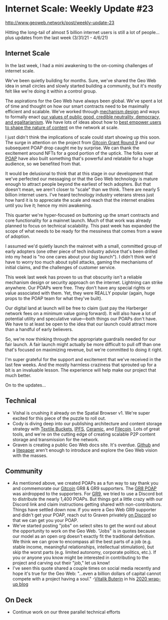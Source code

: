 # Internet Scale: Weekly Update #23

http://www.geoweb.network/post/weekly-update-23

Hitting the long-tail of almost 5 billion internet users is still a lot of people… plus updates from the last week (3/31/21 - 4/6/21)

## Internet Scale

In the last week, I had a mini awakening to the on-coming challenges of internet scale.

We&#39;ve been quietly building for months. Sure, we&#39;ve shared the Geo Web idea in small circles and slowly started building a community, but it&#39;s mostly felt like we&#39;re doing it within a control group.

The aspirations for the Geo Web have always been global. We&#39;ve spent a lot of time and thought on how our smart contracts need to be maximally efficient and scalable. We&#39;ve worked through [mechanism design](https://www.geoweb.network/post/the-geo-web-salsa) and ways to formally enact [our values of public good, credible neutrality, democracy, and egalitarianism](https://github.com/Geo-Web-Project/governance/blob/main/DRAFT_Constitution.md). We have lots of ideas about how to [best empower users to shape the nature of content](https://www.geoweb.network/post/weekly-update-20) on the network at scale.

I just didn&#39;t think the implications of scale could start showing up this soon. The surge in attention on the project from [Gitcoin Grant Round 9](https://gitcoin.co/grants/1403/the-geo-web) and our subsequent POAP drop caught me by surprise. We can thank the excitement around NFTs for a good portion of the uptick. The folks over at [POAP](https://poap.xyz/) have also built something that&#39;s powerful and relatable for a huge audience, so we benefited from that.

It would be delusional to think that at this stage in our development that we&#39;ve perfected our messaging or that the Geo Web technology is mature enough to attract people beyond the earliest of tech adopters. But that doesn&#39;t mean, we aren&#39;t closer to &quot;scale&quot; than we think. There are nearly 5 billion internet users. I&#39;ve heard technology industry veterans stress just how hard it is to appreciate the scale and reach that the internet enables until you live it; hence my mini awakening.

This quarter we&#39;re hyper-focused on buttoning up the smart contracts and core functionality for a mainnet launch. Much of that work was already planned to focus on technical scalability. This past week has expanded the scope of what needs to be ready for the messiness that comes from a wave of adoption.

I assumed we&#39;d quietly launch the mainnet with a small, committed group of early adopters (one other piece of tech industry advice that&#39;s been drilled into my head is &quot;no one cares about your _big_ launch&quot;). I didn&#39;t think we&#39;d have to worry too much about sybil attacks, gaming the mechanisms of initial claims, and the challenges of customer service.

This week last week has proven to us that obscurity isn&#39;t a reliable mechanism design or security approach on the internet. Lightning can strike anywhere. Our POAPs were free. They don&#39;t have any special rights or value associated with them. Yet, they were REALLY popular (again, huge props to the POAP team for what they&#39;ve built).

Our digital land at launch will be free to claim (just pay the Harberger network fees on a minimum value going forward). It will also have a lot of potential utility and speculative value—both things our POAPs don&#39;t have. We have to at least be open to the idea that our launch could attract more than a handful of early believers.

So, we&#39;re now thinking through the appropriate guardrails needed for our fair launch. A fair launch might actually be more difficult to pull off than one that&#39;s focused on maximizing revenue, but we&#39;re committed to doing it right.

I&#39;m super grateful for the support and excitement that we&#39;ve received in the last few weeks. And the mostly harmless craziness that sprouted up for a bit is an invaluable lesson. The experience will help make our project that much better.

On to the updates...

## Technical

- Vishal is crushing it already on the Spatial Browser v1. We&#39;re super excited for this piece of the puzzle to roll out.
- Cody is diving deep into our publishing architecture and content storage strategy with [Textile Buckets](https://docs.textile.io/buckets/), [IPFS](https://ipfs.io/), [Ceramic](https://www.ceramic.network/), and [Filecoin](https://filecoin.io/). Lots of great tools, and we&#39;re on the cutting edge of creating scalable P2P content storage and transmission for the network.
- Graven is creating a public Geo Web docs site. It&#39;s overdue. [Github](https://github.com/Geo-Web-Project) and a [litepaper](https://uploads-ssl.webflow.com/5f8b34b0e6d64d9a87a21740/5f8b3ed55b3416dcd1ff32eb_Geo%20Web%20Litepaper_Draft%202.pdf) aren&#39;t enough to introduce and explore the Geo Web vision with the masses.

## Community

- As mentioned above, we created POAPs as a fun way to say thank you and commemorate our [Gitcoin](https://gitcoin.co/grants/1403/the-geo-web) GR8 &amp; GR9 supporters. The [GR8 POAP](https://poap.gallery/event/1366) was airdropped to the supporters. For [GR9](https://poap.gallery/event/1348), we tried to use a Discord bot to distribute the nearly 1,400 POAPs. But things got a little crazy with our Discord link and claim instructions getting shared with non-contributors. Things have settled down now. If you were a Geo Web GR9 supporter and didn&#39;t get your POAP, reach out to Graven privately [on Discord](https://discord.com/invite/reXgPru7ck) so that we can get you your POAP.
- We&#39;ve started posting &quot;jobs&quot; on select sites to get the word out about the opportunity to work on the Geo Web. &quot;Jobs&quot; is in quotes because our model as an open org doesn&#39;t exactly fit the traditional definition. We think we can grow to encompass all the best parts of a job (e.g. stable income, meaningful relationships, intellectual stimulation), but skip the worst parts (e.g. limited autonomy, corporate politics, etc.). If you or anyone you know might be interested in contributing to the project and carving out their &quot;job,&quot; let us know!
- I&#39;ve seen this quote shared a couple times on social media recently and hope it&#39;s true for the Geo Web: &quot;...even a billion dollars of capital cannot compete with a project having a soul.&quot; -[Vitalik Buterin](https://twitter.com/VitalikButerin) in his [2020 wrap-up blog](https://vitalik.ca/general/2020/12/28/endnotes.html)

## On Deck

- Continue work on our three parallel technical efforts
